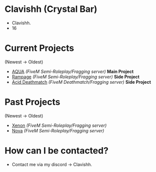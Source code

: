 # Clavishh (Crystal Bar)

- Clavishh.
- 16

# Current Projects

(Newest -> Oldest)

- [AQUA](https://discord.gg/aqua5m) *(FiveM Semi-Roleplay/Fragging server)* **Main Project**
- [Rampage](https://discord.gg/rampage) *(FiveM Semi-Roleplay/Fragging server)* **Side Project**
- [Acid Deathmatch](https://discord.gg/aciddmmm) *(FiveM Deathmatch/Fragging server)* **Side Project**

# Past Projects

(Newest -> Oldest)

- [Xenon](https://discord.gg/xenon5m) *(FiveM Semi-Roleplay/Fragging server)*
- [Nova](https://discord.gg/nova5m) *(FiveM Semi-Roleplay/Fragging server)*

# How can I be contacted?

- Contact me via my discord -> Clavishh.

